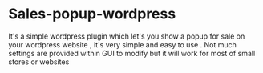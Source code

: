 # Sales-popup-wordpress
It's a simple wordpress plugin which let's you show a popup for sale on your wordpress website , it's very simple and easy to use . Not much settings are provided within GUI to modify but it will work for most of small stores or websites
